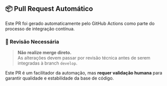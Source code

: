 ## 📦 Pull Request Automático

Este PR foi gerado automaticamente pelo GitHub Actions como parte do processo de integração contínua.

### 🔎 Revisão Necessária

> **Não realize merge direto.**  
> As alterações devem passar por revisão técnica antes de serem integradas à branch `develop`.

Este PR é um facilitador da automação, mas **requer validação humana** para garantir qualidade e estabilidade da base de código.